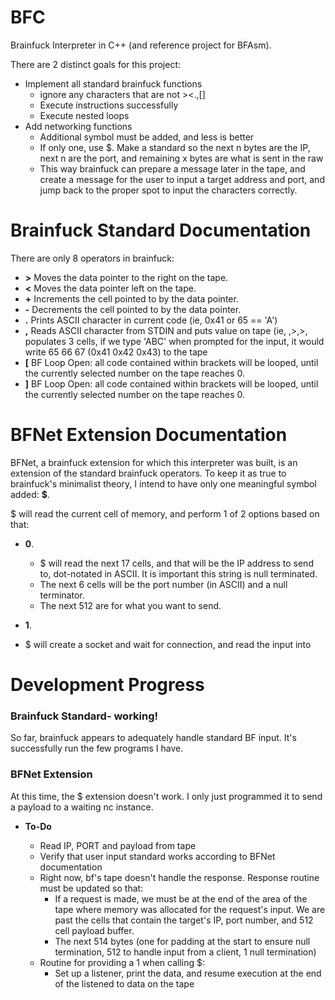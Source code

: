 # BFC
Brainfuck Interpreter in C++ (and reference project for BFAsm).

There are 2 distinct goals for this project:

* Implement all standard brainfuck functions
  * ignore any characters that are not ><.,[]
  * Execute instructions successfully
  * Execute nested loops
* Add networking functions
  * Additional symbol must be added, and less is better
  * If only one, use $. Make a standard so the next n bytes are the IP, next n are the port, and remaining x bytes are what is sent in the raw
  * This way brainfuck can prepare a message later in the tape, and create a message for the user to input a target address and port, and jump back to the proper spot to input the characters correctly.

# Brainfuck Standard Documentation

There are only 8 operators in brainfuck:
* **>** Moves the data pointer to the right on the tape.
* **<** Moves the data pointer left on the tape.
* **+** Increments the cell pointed to by the data pointer.
* **-** Decrements the cell pointed to by the data pointer.
* **.** Prints ASCII character in current code (ie, 0x41 or 65 == 'A')
* **,** Reads ASCII character from STDIN and puts value on tape (ie, ,>,>, populates 3 cells, if we type 'ABC' when prompted for the input, it would write 65 66 67 (0x41 0x42 0x43) to the tape
* **[** BF Loop Open: all code contained within brackets will be looped, until the currently selected number on the tape reaches 0.
* **]** BF Loop Open: all code contained within brackets will be looped, until the currently selected number on the tape reaches 0.

# BFNet Extension Documentation
BFNet, a brainfuck extension for which this interpreter was built, is an extension of the standard brainfuck operators. To keep it as true to brainfuck's minimalist theory, I intend to have only one meaningful symbol added: **$**.

$ will read the current cell of memory, and perform 1 of 2 options based on that:

* **0**. 
  * $ will read the next 17 cells, and that will be the IP address to send to, dot-notated in ASCII. It is important this string is null terminated.
  * The next 6 cells will be the port number (in ASCII) and a null terminator.
  * The next 512 are for what you want to send.
  
 * **1**.
  * $ will create a socket and wait for connection, and read the input into 

# Development Progress

### Brainfuck Standard- working!

So far, brainfuck appears to adequately handle standard BF input. It's successfully run the few programs I have.

### BFNet Extension

At this time, the $ extension doesn't work. I only just programmed it to send a payload to a waiting nc instance. 

* **To-Do**

    * Read IP, PORT and payload from tape
    * Verify that user input standard works according to BFNet documentation
    * Right now, bf's tape doesn't handle the response. Response routine must be updated so that:
        * If a request is made, we must be at the end of the area of the tape where memory was allocated for the request's input. We are past the cells that contain the target's IP, port number, and 512 cell payload buffer. 
        * The next 514 bytes (one for padding at the start to ensure null termination, 512 to handle input from a client, 1 null termination)
    * Routine for providing a 1 when calling $:
        * Set up a listener, print the data, and resume execution at the end of the listened to data on the tape










